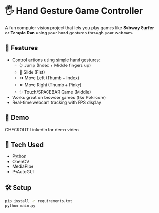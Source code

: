 # 🖐️ Hand Gesture Game Controller

A fun computer vision project that lets you play games like **Subway Surfer** or **Temple Run** using your hand gestures through your webcam.

## 🚀 Features
- Control actions using simple hand gestures:
  - 👆 Jump (Index + Middle fingers up)
  - 👊 Slide (Fist)
  - ⏪ Move Left (Thumb + Index)
  - ⏩ Move Right (Thumb + Pinky)
  - ✨ Touch/SPACEBAR Game (Middle)
- Works great on browser games (like Poki.com)
- Real-time webcam tracking with FPS display

## 📸 Demo
CHECKOUT LinkedIn for demo video

## 🧠 Tech Used
- Python
- OpenCV
- MediaPipe
- PyAutoGUI

## 🛠️ Setup
```bash
pip install -r requirements.txt
python main.py
